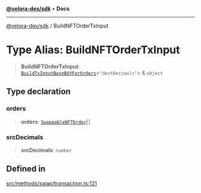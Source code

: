 [**@velora-dex/sdk**](../README.md) • **Docs**

***

[@velora-dex/sdk](../globals.md) / BuildNFTOrderTxInput

# Type Alias: BuildNFTOrderTxInput

> **BuildNFTOrderTxInput**: [`BuildTxInputBaseBUYForOrders`](../-internal-/type-aliases/BuildTxInputBaseBUYForOrders.md)\<`"destDecimals"`\> & `object`

## Type declaration

### orders

> **orders**: [`SwappableNFTOrder`](SwappableNFTOrder.md)[]

### srcDecimals

> **srcDecimals**: `number`

## Defined in

[src/methods/swap/transaction.ts:121](https://github.com/VeloraDEX/sdk/blob/feat/extend_delta_orders_filtering/src/methods/swap/transaction.ts#L121)
